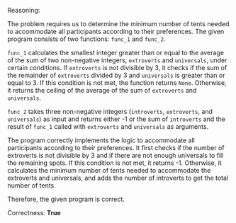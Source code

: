 Reasoning:

The problem requires us to determine the minimum number of tents needed to accommodate all participants according to their preferences. The given program consists of two functions: `func_1` and `func_2`.

`func_1` calculates the smallest integer greater than or equal to the average of the sum of two non-negative integers, `extroverts` and `universals`, under certain conditions. If `extroverts` is not divisible by 3, it checks if the sum of the remainder of `extroverts` divided by 3 and `universals` is greater than or equal to 3. If this condition is not met, the function returns `None`. Otherwise, it returns the ceiling of the average of the sum of `extroverts` and `universals`.

`func_2` takes three non-negative integers (`introverts`, `extroverts`, and `universals`) as input and returns either -1 or the sum of `introverts` and the result of `func_1` called with `extroverts` and `universals` as arguments.

The program correctly implements the logic to accommodate all participants according to their preferences. It first checks if the number of extroverts is not divisible by 3 and if there are not enough universals to fill the remaining spots. If this condition is not met, it returns -1. Otherwise, it calculates the minimum number of tents needed to accommodate the extroverts and universals, and adds the number of introverts to get the total number of tents.

Therefore, the given program is correct.

Correctness: **True**